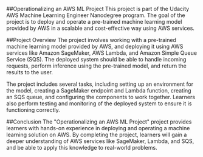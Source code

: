 ##Operationalizing an AWS ML Project
This project is part of the Udacity AWS Machine Learning Engineer Nanodegree program. The goal of the project is to deploy and operate a pre-trained machine learning model provided by AWS in a scalable and cost-effective way using AWS services.

##Project Overview
The project involves working with a pre-trained machine learning model provided by AWS, and deploying it using AWS services like Amazon SageMaker, AWS Lambda, and Amazon Simple Queue Service (SQS). The deployed system should be able to handle incoming requests, perform inference using the pre-trained model, and return the results to the user.

The project includes several tasks, including setting up an environment for the model, creating a SageMaker endpoint and Lambda function, creating an SQS queue, and configuring the components to work together. Learners also perform testing and monitoring of the deployed system to ensure it is functioning correctly.

##Conclusion
The "Operationalizing an AWS ML Project" project provides learners with hands-on experience in deploying and operating a machine learning solution on AWS. By completing the project, learners will gain a deeper understanding of AWS services like SageMaker, Lambda, and SQS, and be able to apply this knowledge to real-world problems.